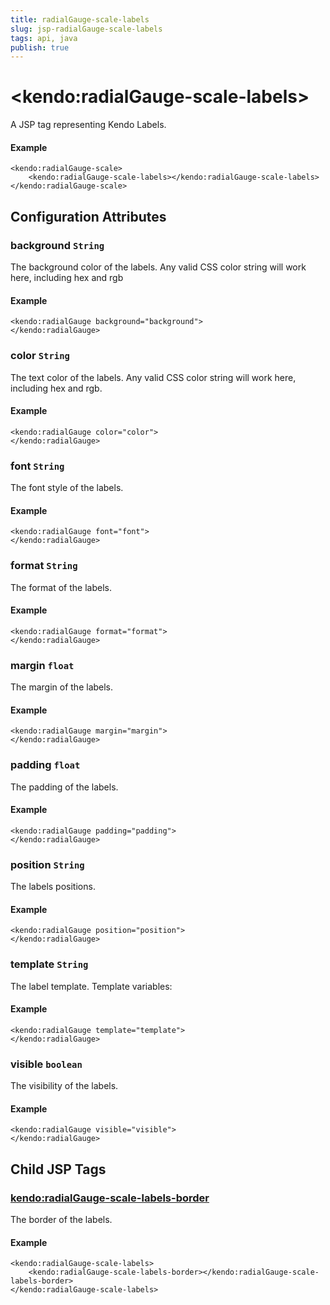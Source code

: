 ```yaml
---
title: radialGauge-scale-labels
slug: jsp-radialGauge-scale-labels
tags: api, java
publish: true
---
```


# \<kendo:radialGauge-scale-labels\>
A JSP tag representing Kendo Labels.

#### Example
    <kendo:radialGauge-scale>
        <kendo:radialGauge-scale-labels></kendo:radialGauge-scale-labels>
    </kendo:radialGauge-scale>


## Configuration Attributes


### background `String`

The background color of the labels.
Any valid CSS color string will work here, including hex and rgb

#### Example
    <kendo:radialGauge background="background">
    </kendo:radialGauge>



### color `String`

The text color of the labels.
Any valid CSS color string will work here, including hex and rgb.

#### Example
    <kendo:radialGauge color="color">
    </kendo:radialGauge>



### font `String`

The font style of the labels.

#### Example
    <kendo:radialGauge font="font">
    </kendo:radialGauge>



### format `String`

The format of the labels.

#### Example
    <kendo:radialGauge format="format">
    </kendo:radialGauge>



### margin `float`

The margin of the labels.

#### Example
    <kendo:radialGauge margin="margin">
    </kendo:radialGauge>



### padding `float`

The padding of the labels.

#### Example
    <kendo:radialGauge padding="padding">
    </kendo:radialGauge>



### position `String`

The labels positions.

#### Example
    <kendo:radialGauge position="position">
    </kendo:radialGauge>



### template `String`

The label template.
Template variables:

#### Example
    <kendo:radialGauge template="template">
    </kendo:radialGauge>



### visible `boolean`

The visibility of the labels.

#### Example
    <kendo:radialGauge visible="visible">
    </kendo:radialGauge>



## Child JSP Tags

### [kendo:radialGauge-scale-labels-border](/api/wrappers/jsp/radialgauge/scale-labels-border)

The border of the labels.

#### Example

    <kendo:radialGauge-scale-labels>
        <kendo:radialGauge-scale-labels-border></kendo:radialGauge-scale-labels-border>
    </kendo:radialGauge-scale-labels>
 
